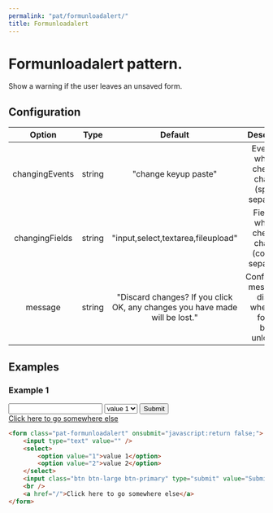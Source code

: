 ```yaml
---
permalink: "pat/formunloadalert/"
title: Formunloadalert
---
```


# Formunloadalert pattern.

Show a warning if the user leaves an unsaved form.


## Configuration

|     Option     |  Type  |                                   Default                                   |                            Description                             |
| :------------: | :----: | :-------------------------------------------------------------------------: | :----------------------------------------------------------------: |
| changingEvents | string |                            "change keyup paste"                             |      Events on which to check for changes (space-separated).       |
| changingFields | string |                     "input,select,textarea,fileupload"                      |      Fields on which to check for changes (comma-separated).       |
|    message     | string | "Discard changes? If you click OK, any changes you have made will be lost." | Confirmation message to display when dirty form is being unloaded. |

## Examples

### Example 1

<form class="pat-formunloadalert" onsubmit="javascript:return false;">
  <input type="text" value="" />
  <select>
    <option value="1">value 1</option>
    <option value="2">value 2</option>
  </select>
  <input
    class="btn btn-large btn-primary"
    type="submit" value="Submit" />
  <br />
  <a href="/">Click here to go somewhere else</a>
</form>

```html
<form class="pat-formunloadalert" onsubmit="javascript:return false;">
    <input type="text" value="" />
    <select>
        <option value="1">value 1</option>
        <option value="2">value 2</option>
    </select>
    <input class="btn btn-large btn-primary" type="submit" value="Submit" />
    <br />
    <a href="/">Click here to go somewhere else</a>
</form>
```
